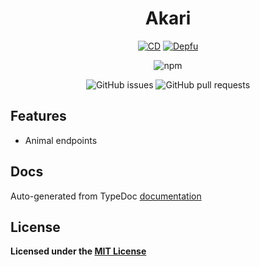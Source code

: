 <div align="center">

# Akari

[![CD](https://github.com/hidden-umbrella/akari/actions/workflows/CD.yml/badge.svg)](https://github.com/hidden-umbrella/akari/actions/workflows/CD.yml)
[![Depfu](https://badges.depfu.com/badges/7839aa9ad3dfe178e80aff7aa67158ab/count.svg)](https://depfu.com/github/hidden-umbrella/akari?project_id=28969)

![npm](https://img.shields.io/npm/v/akari?color=cornflowerblue&label=akari&logo=npm&style=for-the-badge)

![GitHub issues](https://img.shields.io/github/issues-raw/hidden-umbrella/akari)
![GitHub pull requests](https://img.shields.io/github/issues-pr/hidden-umbrella/akari)

</div>

## Features

- Animal endpoints

## Docs

Auto-generated from TypeDoc [documentation](https://hidden-umbrella.github.io/akari/)

## License

**Licensed under the [MIT License](https://github.com/hidden-umbrella/akari/blob/main/LICENSE)**
